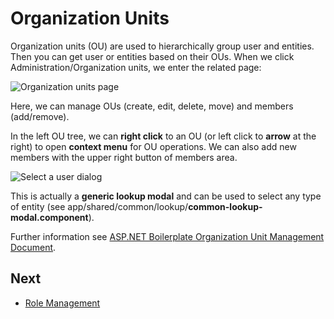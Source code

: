 # Organization Units

Organization units (OU) are used to hierarchically group user and entities. Then you can get user or entities based on their OUs. When we click Administration/Organization units, we enter the related page:

<img src="D:/Github/documents/docs/en/images/organization-units-page-core-3.png" alt="Organization units page" class="img-thumbnail" />

Here, we can manage OUs (create, edit, delete, move) and members (add/remove).

In the left OU tree, we can **right click** to an OU (or left click to **arrow** at the right) to open **context menu** for OU operations. We can also add new members with the upper right button of members area.

<img src="D:/Github/documents/docs/en/images/select-user-lookup-core-3.png" alt="Select a user dialog" class="img-thumbnail" />

This is actually a **generic lookup modal** and can be used to select any type of entity (see app/shared/common/lookup/**common-lookup-modal.component**).

Further information see [ASP.NET Boilerplate Organization Unit Management Document](https://aspnetboilerplate.com/Pages/Documents/Zero/Organization-Units).

## Next

- [Role Management](Features-Angular-Role-Management)